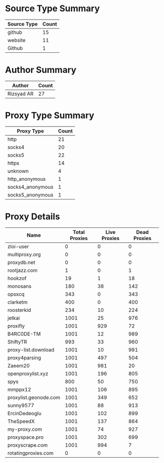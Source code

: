 # Source Type Summary

| Source Type | Count |
|-------------|-------|
| github | 15 |
| website | 11 |
| Github | 1 |


# Author Summary

| Author | Count |
|--------|-------|
| Rizsyad AR | 27 |


# Proxy Type Summary

| Proxy Type | Count |
|------------|-------|
| http | 21 |
| socks4 | 20 |
| socks5 | 22 |
| https | 14 |
| unknown | 4 |
| http_anonymous | 1 |
| socks4_anonymous | 1 |
| socks5_anonymous | 1 |


# Proxy Details

| Name | Total Proxies | Live Proxies | Dead Proxies |
|------|---------------|--------------|---------------|
| zloi-user | 0 | 0 | 0 |
| multiproxy.org | 0 | 0 | 0 |
| proxydb.net | 0 | 0 | 0 |
| rootjazz.com | 1 | 0 | 1 |
| hookzof | 19 | 1 | 18 |
| monosans | 180 | 38 | 142 |
| opsxcq | 343 | 0 | 343 |
| clarketm | 400 | 0 | 400 |
| roosterkid | 234 | 10 | 224 |
| jetkai | 1001 | 25 | 976 |
| proxifly | 1001 | 929 | 72 |
| B4RC0DE-TM | 1001 | 12 | 989 |
| ShiftyTR | 993 | 33 | 960 |
| proxy-list.download | 1001 | 10 | 991 |
| proxy4parsing | 1001 | 497 | 504 |
| Zaeem20 | 1001 | 981 | 20 |
| openproxylist.xyz | 1001 | 196 | 805 |
| spys | 800 | 50 | 750 |
| mmppx12 | 1001 | 106 | 895 |
| proxylist.geonode.com | 1001 | 349 | 652 |
| sunny9577 | 1001 | 88 | 913 |
| ErcinDedeoglu | 1001 | 102 | 899 |
| TheSpeedX | 1001 | 137 | 864 |
| my-proxy.com | 1001 | 74 | 927 |
| proxyspace.pro | 1001 | 302 | 699 |
| proxyscrape.com | 1001 | 994 | 7 |
| rotatingproxies.com | 0 | 0 | 0 |
